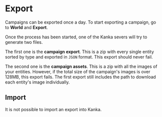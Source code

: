 # Export

Campaigns can be exported once a day. To start exporting a campaign, go to **World** and **Export**.

Once the process has been started, one of the Kanka severs will try to generate two files.

The first one is the **campaign export**. This is a zip with every single entity sorted by type and exported in `JSON` format. This export should never fail.

The second one is the **campaign assets**. This is a zip with all the images of your entities. However, if the total size of the campaign's images is over 128MB, this export fails. The first export still includes the path to download each entity's image individually.

## Import

It is not possible to import an export into Kanka.